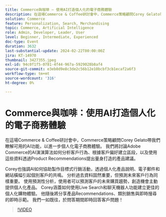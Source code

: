 ```yaml
---
title: Commerce與咖啡 — 使用AI打造個人化的電子商務體驗
description: 在這場Commerce & Coffee研討會中，Commerce策略顧問Corey Gelato帶我們瞭解可用的AI功能，以進一步個人化電子商務體驗。 我們將討論Adobe Commerce的AI演演算法如何分析客戶行為、根據客戶偏好建立區段，以及使用這些資料透過Product Recommendations提出量身打造的產品建議。 Corey也強調AI如何協助製作目標式行銷活動，透過個人化產品說明、電子郵件和網站橫幅引起個別客戶的共鳴。 分析過去資料固然重要，但預測未來客戶行為同樣重要。 使用預測性分析，使用者可以預測客戶的未來購買趨勢，創造機會主動提供個人化產品。 Corey涵蓋如何使用Live Search和聊天機器人功能建立更佳的個人化購物體驗。 他隨後將分享產品Recommendations、類別銷售與即時搜尋的即時示範。 我們一如既往，於問答期間即時回答客戶問題！
solution: Commerce
feature: Personalization, Search, Merchandising
topic: Commerce, Artificial Intelligence
role: Admin, Developer, Leader, User
level: Beginner, Intermediate, Experienced
doc-type: Event
duration: 3632
last-substantial-update: 2024-02-22T00:00:00Z
jira: KT-14970
thumbnail: 3427355.jpeg
exl-id: 94c0f1f5-0781-4f44-967a-5929028b8af4
source-git-commit: e3eb0d9e8c3de2c56b12e10bcbf3cb1ecaf2a6f3
workflow-type: tm+mt
source-wordcount: '316'
ht-degree: 0%

---
```


# Commerce與咖啡：使用AI打造個人化的電子商務體驗

在這場Commerce &amp; Coffee研討會中，Commerce策略顧問Corey Gelato帶我們瞭解可用的AI功能，以進一步個人化電子商務體驗。 我們將討論Adobe Commerce的AI演演算法如何分析客戶行為、根據客戶偏好建立區段，以及使用這些資料透過Product Recommendations提出量身打造的產品建議。

Corey也強調AI如何協助製作目標式行銷活動，透過個人化產品說明、電子郵件和網站橫幅引起個別客戶的共鳴。 分析過去資料固然重要，但預測未來客戶行為同樣重要。 使用預測性分析，使用者可以預測客戶的未來購買趨勢，創造機會主動提供個人化產品。 Corey涵蓋如何使用Live Search和聊天機器人功能建立更佳的個人化購物體驗。 他隨後將分享產品Recommendations、類別銷售與即時搜尋的即時示範。 我們一如既往，於問答期間即時回答客戶問題！

>[!VIDEO](https://video.tv.adobe.com/v/3427493/?learn=on)
